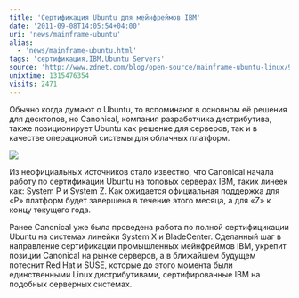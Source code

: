 ```yaml
---
title: 'Сертификация Ubuntu для мейнфреймов IBM'
date: '2011-09-08T14:05:54+04:00'
uri: 'news/mainframe-ubuntu'
alias: 
  - 'news/mainframe-ubuntu.html'
tags: 'сертификация,IBM,Ubuntu Servers'
source: 'http://www.zdnet.com/blog/open-source/mainframe-ubuntu-linux/9491'
unixtime: 1315476354
visits: 2471
---
```

Обычно когда думают о Ubuntu, то вспоминают в основном её решения для десктопов, но Canonical, компания разработчика дистрибутива, также позиционирует Ubuntu как решение для серверов, так и в качестве операционой системы для облачных платформ.

 [![](img/2011/09/08/14-00/ibm-mainframe-6126836684-o.jpg)](img/2011/09/08/14-00/ibm-mainframe-6126836684-o.jpg)

Из неофициальных источников стало известно, что Canonical начала работу по сертификации Ubuntu на топовых серверах IBM, таких линеек как: System P и System Z. Как ожидается официальная поддержка для «P» платформ будет завершена в течение этого месяца, а для «Z» к концу текущего года.

Ранее Canonical уже была проведена работа по полной сертифицикации Ubuntu на системах линейки System X и BladeCenter. Сделанный шаг в направление сертификации промышленных мейнфреймов IBM, укрепит позиции Canonical на рынке серверов, а в ближайшем будущем потеснит Red Hat и SUSE, которые до этого момента были единственными Linux дистрибутивами, сертифированные IBM на подобных серверных системах.
